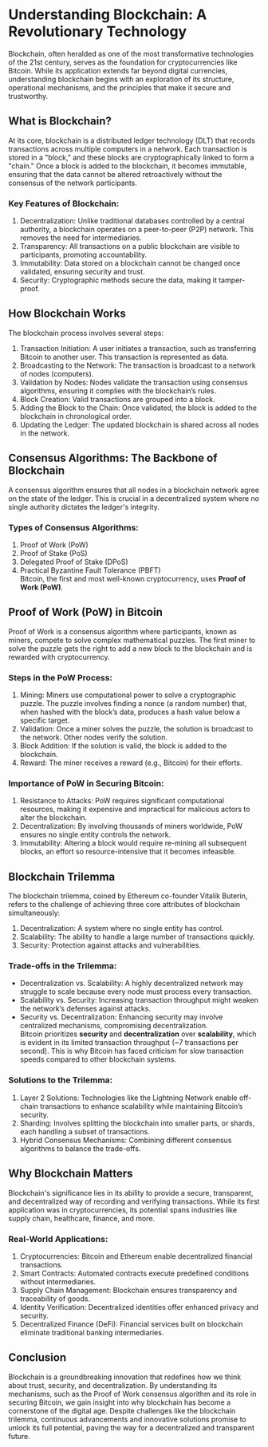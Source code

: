 # Understanding Blockchain: A Revolutionary Technology
Blockchain, often heralded as one of the most transformative technologies of the 21st century, serves as the foundation for cryptocurrencies like Bitcoin. While its application extends far beyond digital currencies, understanding blockchain begins with an exploration of its structure, operational mechanisms, and the principles that make it secure and trustworthy.

## What is Blockchain?
At its core, blockchain is a distributed ledger technology (DLT) that records transactions across multiple computers in a network. Each transaction is stored in a "block," and these blocks are cryptographically linked to form a "chain." Once a block is added to the blockchain, it becomes immutable, ensuring that the data cannot be altered retroactively without the consensus of the network participants.

### Key Features of Blockchain:
1. Decentralization: Unlike traditional databases controlled by a central authority, a blockchain operates on a peer-to-peer (P2P) network. This removes the need for intermediaries.
2. Transparency: All transactions on a public blockchain are visible to participants, promoting accountability.
3. Immutability: Data stored on a blockchain cannot be changed once validated, ensuring security and trust.
4. Security: Cryptographic methods secure the data, making it tamper-proof.
## How Blockchain Works
The blockchain process involves several steps:

  1. Transaction Initiation: A user initiates a transaction, such as transferring Bitcoin to another user. This transaction is represented as data.
  2. Broadcasting to the Network: The transaction is broadcast to a network of nodes (computers).
  3. Validation by Nodes: Nodes validate the transaction using consensus algorithms, ensuring it complies with the blockchain’s rules.
  4. Block Creation: Valid transactions are grouped into a block.
  5. Adding the Block to the Chain: Once validated, the block is added to the blockchain in chronological order.
  6. Updating the Ledger: The updated blockchain is shared across all nodes in the network.
## Consensus Algorithms: The Backbone of Blockchain
A consensus algorithm ensures that all nodes in a blockchain network agree on the state of the ledger. This is crucial in a decentralized system where no single authority dictates the ledger's integrity.

### Types of Consensus Algorithms:
  1. Proof of Work (PoW)
  2. Proof of Stake (PoS)
  3. Delegated Proof of Stake (DPoS)
  4. Practical Byzantine Fault Tolerance (PBFT)  
Bitcoin, the first and most well-known cryptocurrency, uses  **Proof of Work (PoW)**.

## Proof of Work (PoW) in Bitcoin
Proof of Work is a consensus algorithm where participants, known as miners, compete to solve complex mathematical puzzles. The first miner to solve the puzzle gets the right to add a new block to the blockchain and is rewarded with cryptocurrency.

### Steps in the PoW Process:
  1. Mining: Miners use computational power to solve a cryptographic puzzle. The puzzle involves finding a nonce (a random number) that, when hashed with the block’s data, produces a hash value below a specific target.
  2. Validation: Once a miner solves the puzzle, the solution is broadcast to the network. Other nodes verify the solution.
  3. Block Addition: If the solution is valid, the block is added to the blockchain.
  4. Reward: The miner receives a reward (e.g., Bitcoin) for their efforts.
### Importance of PoW in Securing Bitcoin:
  1. Resistance to Attacks: PoW requires significant computational resources, making it expensive and impractical for malicious actors to alter the blockchain.
  2. Decentralization: By involving thousands of miners worldwide, PoW ensures no single entity controls the network.
  3. Immutability: Altering a block would require re-mining all subsequent blocks, an effort so resource-intensive that it becomes infeasible.
## Blockchain Trilemma
The blockchain trilemma, coined by Ethereum co-founder Vitalik Buterin, refers to the challenge of achieving three core attributes of blockchain simultaneously:

  1. Decentralization: A system where no single entity has control.
  2. Scalability: The ability to handle a large number of transactions quickly.
  3. Security: Protection against attacks and vulnerabilities.
### Trade-offs in the Trilemma:
  - Decentralization vs. Scalability: A highly decentralized network may struggle to scale because every node must process every transaction.
  - Scalability vs. Security: Increasing transaction throughput might weaken the network’s defenses against attacks.
  - Security vs. Decentralization: Enhancing security may involve centralized mechanisms, compromising decentralization.  
Bitcoin prioritizes **security** and **decentralization** over **scalability**, which is evident in its limited transaction throughput (~7 transactions per second). This is why Bitcoin has faced criticism for slow transaction speeds compared to other blockchain systems.

### Solutions to the Trilemma:
  1. Layer 2 Solutions: Technologies like the Lightning Network enable off-chain transactions to enhance scalability while maintaining Bitcoin’s security.
  2. Sharding: Involves splitting the blockchain into smaller parts, or shards, each handling a subset of transactions.
  3. Hybrid Consensus Mechanisms: Combining different consensus algorithms to balance the trade-offs.
## Why Blockchain Matters
Blockchain's significance lies in its ability to provide a secure, transparent, and decentralized way of recording and verifying transactions. While its first application was in cryptocurrencies, its potential spans industries like supply chain, healthcare, finance, and more.

### Real-World Applications:
  1. Cryptocurrencies: Bitcoin and Ethereum enable decentralized financial transactions.
  2. Smart Contracts: Automated contracts execute predefined conditions without intermediaries.
  3. Supply Chain Management: Blockchain ensures transparency and traceability of goods.
  4. Identity Verification: Decentralized identities offer enhanced privacy and security.
  5. Decentralized Finance (DeFi): Financial services built on blockchain eliminate traditional banking intermediaries.
## Conclusion
Blockchain is a groundbreaking innovation that redefines how we think about trust, security, and decentralization. By understanding its mechanisms, such as the Proof of Work consensus algorithm and its role in securing Bitcoin, we gain insight into why blockchain has become a cornerstone of the digital age. Despite challenges like the blockchain trilemma, continuous advancements and innovative solutions promise to unlock its full potential, paving the way for a decentralized and transparent future.
